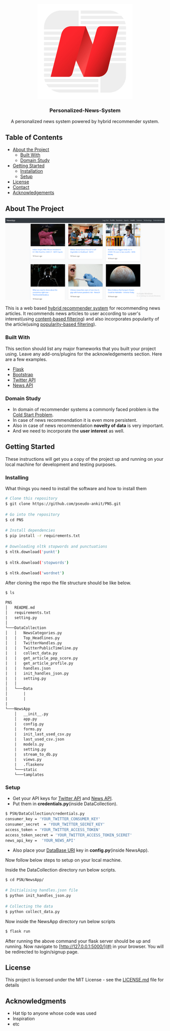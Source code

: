 <p align="center">
  <a href="https://cdn.jim-nielsen.com/ios/512/opera-news-personalized-news-2019-07-23.png">
    <img src="NewsApp/static/personalized-news.jpg" alt="Logo" width="300" height="300">
  </a>

  <h3 align="center">Personalized-News-System</h3>

  <p align="center">
    A personalized news system powered by hybrid recommender system.
    <br />
  </p>
</p>


## Table of Contents

* [About the Project](#about-the-project)
  - [Built With](#built-with)
  - [Domain Study](#domain-study)
* [Getting Started](#getting-started)
  - [Installation](#installation)
  - [Setup](#setup)
* [License](#license)
* [Contact](#contact)
* [Acknowledgements](#acknowledgements)


## About The Project

[![Product Name Screen Shot][product-screenshot]](https://example.com)

This is a web based [hybrid recommender system](https://en.wikipedia.org/wiki/Recommender_system#Hybrid_recommender_systems) for recommending news articles. It recommends news articles to user according to user's interest(using [content-based filtering](https://en.wikipedia.org/wiki/Recommender_system#Content-based_filtering)) and also incorporates popularity of the article(using [popularity-based filtering](https://medium.com/@madasamy/introduction-to-recommendation-systems-and-how-to-design-recommendation-system-that-resembling-the-9ac167e30e95)).

### Built With
This section should list any major frameworks that you built your project using. Leave any add-ons/plugins for the acknowledgements section. Here are a few examples.
* [Flask](https://flask.palletsprojects.com/en/1.1.x/)
* [Bootstrap](https://getbootstrap.com)
* [Twitter API](https://developer.twitter.com/en/docs)
* [News API](newsapi.org/)

### Domain Study
* In domain of recommender systems a commonly faced problem is the [Cold Start Problem](https://en.wikipedia.org/wiki/Cold_start_(recommender_systems)).
* In case of news recommendation it is even more persistent.
* Also in case of news recommendation **novelty of data** is very important.
* And we need to incorporate the **user interest** as well.


## Getting Started

These instructions will get you a copy of the project up and running on your local machine for development and testing purposes.

### Installing

What things you need to install the software and how to install them
```bash
# Clone this repository
$ git clone https://github.com/pseudo-ankit/PNS.git

# Go into the repository
$ cd PNS

# Install dependencies
$ pip install -r requirements.txt

# Downloading nltk stopwords and punctuations
$ nltk.download('punkt')

$ nltk.download('stopwords')

$ nltk.download('wordnet')
```
After cloning the repo the file structure should be like below.
```bash
$ ls
```
```
PNS
│   README.md
│   requirements.txt
|   setting.py
│
└───DataCollection
│   │   NewsCategories.py
|   |   Top_Headlines.py
│   │   TwitterHandles.py
|   |   TwitterPublicTimeline.py
|   |   collect_data.py
|   |   get_article_pop_score.py
|   |   get_article_profile.py
|   |   handles.json
|   |   init_handles_json.py
|   |   setting.py
│   │
│   └───Data
│       |
|       |
|
└───NewsApp
    │   __init__.py
    │   app.py
    |   config.py
    |   forms.py
    |   init_last_used_csv.py
    |   last_used_csv.json
    |   models.py
    |   setting.py
    |   stream_to_db.py
    |   views.py
    |   .flaskenv
    └───static
    └───tamplates
```

### Setup

* Get your API keys for [Twitter API](https://developer.twitter.com/en/docs) and [News API](newsapi.org/).
* Put them in **credentials.py**(inside DataCollection).
```bash
$ PSN/DataCollection/credentials.py
consumer_key = 'YOUR_TWITTER_CONSUMER_KEY'
consumer_secret  = 'YOUR_TWITTER_SECRET_KEY'
access_token = 'YOUR_TWITTER_ACCESS_TOKEN'
access_token_secret = 'YOUR_TWITTER_ACCESS_TOKEN_SCERET'
news_api_key =  'YOUR_NEWS_API'
```

* Also place your [DataBase URI](https://flask-sqlalchemy.palletsprojects.com/en/2.x/config/) key in **config.py**(inside NewsApp).

Now follow below steps to setup on your local machine.

Inside the DataCollection directory run below scripts.
```bash
$ cd PSN/NewsApp/

# Initialising handles.json file
$ python init_handles_json.py

# Collecting the data
$ python collect_data.py
```

Now inside the NewsApp directory run below scripts

```bash
$ flask run
```
After running the above command your flask server should be up and running. Now navigate to [http://127.0.0.1:5000/](#) in your browser. You will be redirected to login/signup page.

## License

This project is licensed under the MIT License - see the [LICENSE.md](LICENSE.md) file for details

## Acknowledgments

* Hat tip to anyone whose code was used
* Inspiration
* etc



<!-- MARKDOWN LINKS & IMAGES -->
<!-- https://www.markdownguide.org/basic-syntax/#reference-style-links -->
[contributors-shield]: https://img.shields.io/github/contributors/othneildrew/Best-README-Template.svg?style=flat-square
[contributors-url]: https://github.com/othneildrew/Best-README-Template/graphs/contributors
[forks-shield]: https://img.shields.io/github/forks/othneildrew/Best-README-Template.svg?style=flat-square
[forks-url]: https://github.com/othneildrew/Best-README-Template/network/members
[stars-shield]: https://img.shields.io/github/stars/othneildrew/Best-README-Template.svg?style=flat-square
[stars-url]: https://github.com/othneildrew/Best-README-Template/stargazers
[issues-shield]: https://img.shields.io/github/issues/othneildrew/Best-README-Template.svg?style=flat-square
[issues-url]: https://github.com/othneildrew/Best-README-Template/issues
[license-shield]: https://img.shields.io/github/license/othneildrew/Best-README-Template.svg?style=flat-square
[license-url]: https://github.com/othneildrew/Best-README-Template/blob/master/LICENSE.txt
[linkedin-shield]: https://img.shields.io/badge/-LinkedIn-black.svg?style=flat-square&logo=linkedin&colorB=555
[linkedin-url]: https://linkedin.com/in/othneildrew
[product-screenshot]: NewsApp/static/screenshot.png
